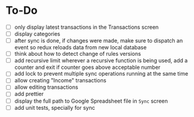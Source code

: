 # To-Do
- [ ] only display latest transactions in the Transactions screen
- [ ] display categories
- [ ] after sync is done, if changes were made, make sure to dispatch an event so redux reloads data from new local database
- [ ] think about how to detect change of rules versions
- [ ] add recursive limit
    wherever a recursive function is being used, add a counter and exit if counter goes above acceptable number
- [ ] add lock to prevent multiple sync operations running at the same time
- [ ] allow creating "Income" transactions
- [ ] allow editing transactions
- [ ] add prettier
- [ ] display the full path to Google Spreadsheet file in `Sync` screen
- [ ] add unit tests, specially for sync
